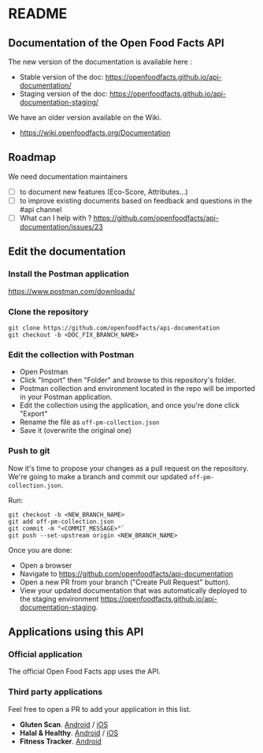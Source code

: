 # README

## Documentation of the Open Food Facts API

The new version of the documentation is available here :

* Stable version of the doc: https://openfoodfacts.github.io/api-documentation/
* Staging version of the doc: https://openfoodfacts.github.io/api-documentation-staging/

We have an older version available on the Wiki.

* https://wiki.openfoodfacts.org/Documentation

## Roadmap

We need documentation maintainers

* [ ] to document new features (Eco-Score, Attributes…)
* [ ] to improve existing documents based on feedback and questions in the #api channel
* [ ] What can I help with ? https://github.com/openfoodfacts/api-documentation/issues/23

## Edit the documentation

### Install the Postman application

https://www.postman.com/downloads/

### Clone the repository

```
git clone https://github.com/openfoodfacts/api-documentation
git checkout -b <DOC_FIX_BRANCH_NAME>
```

### Edit the collection with Postman

* Open Postman
* Click "Import" then "Folder" and browse to this repository's folder.
* Postman collection and environment located in the repo will be imported in your Postman application.
* Edit the collection using the application, and once you're done click "Export"
* Rename the file as `off-pm-collection.json`
* Save it (overwrite the original one)

### Push to git

Now it's time to propose your changes as a pull request on the repository. We're going to make a branch and commit our updated `off-pm-collection.json`.

Run:

```
git checkout -b <NEW_BRANCH_NAME>
git add off-pm-collection.json
git commit -m "<COMMIT_MESSAGE>"`
git push --set-upstream origin <NEW_BRANCH_NAME>
```

Once you are done:

* Open a browser
* Navigate to https://github.com/openfoodfacts/api-documentation
* Open a new PR from your branch ("Create Pull Request" button).
* View your updated documentation that was automatically deployed to the staging environment https://openfoodfacts.github.io/api-documentation-staging.


## Applications using this API

### Official application

The official Open Food Facts app uses the API.

### Third party applications

Feel free to open a PR to add your application in this list.

- **Gluten Scan**. [Android](https://play.google.com/store/apps/details?id=com.healthyfood.gluten_free_app) / [iOS](https://apps.apple.com/ch/app/gluten-scanner/id1540660083)
- **Halal & Healthy**. [Android](https://play.google.com/store/apps/details?id=com.TagIn.Tech.handh) / [iOS](https://apps.apple.com/ch/app/halal-healthy/id1603051382)
- **Fitness Tracker**. [Android](https://play.google.com/store/apps/details?id=dk.cepk.fitness_tracker)
